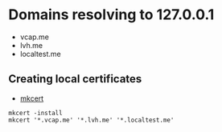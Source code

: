 

# Domains resolving to 127.0.0.1

- vcap.me
- lvh.me
- localtest.me

## Creating local certificates

- [mkcert](https://github.com/FiloSottile/mkcert)

```shell
mkcert -install
mkcert '*.vcap.me' '*.lvh.me' '*.localtest.me'
```
